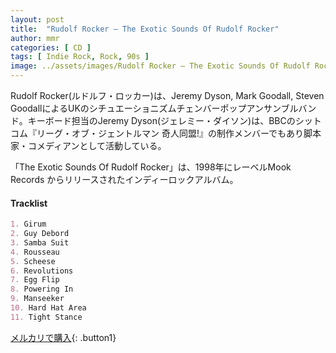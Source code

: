 ```yaml
---
layout: post
title:  "Rudolf Rocker – The Exotic Sounds Of Rudolf Rocker"
author: mmr
categories: [ CD ]
tags: [ Indie Rock, Rock, 90s ]
image: ../assets/images/Rudolf Rocker – The Exotic Sounds Of Rudolf Rocker.webp
---
```


Rudolf Rocker(ルドルフ・ロッカー)は、Jeremy Dyson, Mark Goodall, Steven GoodallによるUKのシチュエーショニズムチェンバーポップアンサンブルバンド。キーボード担当のJeremy Dyson(ジェレミー・ダイソン)は、BBCのシットコム『リーグ・オブ・ジェントルマン 奇人同盟!』の制作メンバーでもあり脚本家・コメディアンとして活動している。

「The Exotic Sounds Of Rudolf Rocker」は、1998年にレーベルMook Records からリリースされたインディーロックアルバム。

#### Tracklist
```md
1. Girum
2. Guy Debord
3. Samba Suit
4. Rousseau
5. Scheese
6. Revolutions
7. Egg Flip
8. Powering In
9. Manseeker
10. Hard Hat Area
11. Tight Stance
```

[メルカリで購入](https://jp.mercari.com/item/m92910574936?afid=6142608987){: .button1}
